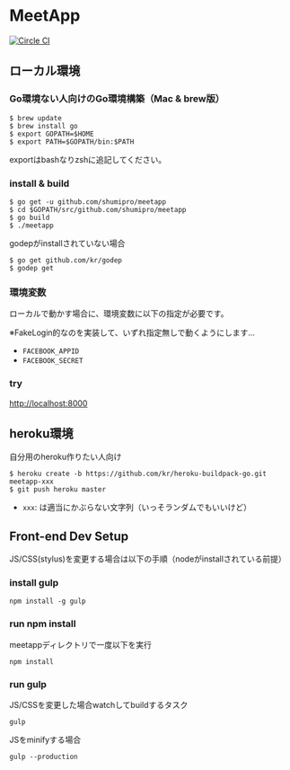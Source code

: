 MeetApp
==============

[![Circle CI](https://circleci.com/gh/shumipro/meetapp.svg?style=svg)](https://circleci.com/gh/shumipro/meetapp)

## ローカル環境

### Go環境ない人向けのGo環境構築（Mac & brew版）

```
$ brew update
$ brew install go
$ export GOPATH=$HOME
$ export PATH=$GOPATH/bin:$PATH
```

exportはbashなりzshに追記してください。

### install & build

```
$ go get -u github.com/shumipro/meetapp
$ cd $GOPATH/src/github.com/shumipro/meetapp
$ go build
$ ./meetapp
```

godepがinstallされていない場合 

```
$ go get github.com/kr/godep
$ godep get
```

### 環境変数

ローカルで動かす場合に、環境変数に以下の指定が必要です。

※FakeLogin的なのを実装して、いずれ指定無しで動くようにします...

- `FACEBOOK_APPID`
- `FACEBOOK_SECRET`

### try

[http://localhost:8000](http://localhost:8000)

## heroku環境

自分用のheroku作りたい人向け

```
$ heroku create -b https://github.com/kr/heroku-buildpack-go.git meetapp-xxx
$ git push heroku master
```

- `xxx`: は適当にかぶらない文字列（いっそランダムでもいいけど）

## Front-end Dev Setup

JS/CSS(stylus)を変更する場合は以下の手順（nodeがinstallされている前提）

### install gulp

```
npm install -g gulp
```

### run npm install
meetappディレクトリで一度以下を実行
```
npm install
```

### run gulp
JS/CSSを変更した場合watchしてbuildするタスク
```
gulp
```

JSをminifyする場合
```
gulp --production
```
